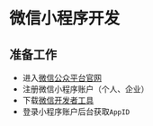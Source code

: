 # 微信小程序开发

## 准备工作

- 进入[微信公众平台官网](https://mp.weixin.qq.com/)
- 注册微信小程序账户（个人、企业）
- 下载[微信开发者工具](https://developers.weixin.qq.com/miniprogram/dev/devtools/download.html)
- 登录小程序账户后台获取`AppID`
